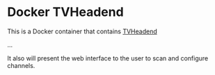 Docker TVHeadend
================

This is a Docker container that contains [TVHeadend](https://tvheadend.org/)

...

It also will present the web interface to the user to scan and configure channels.
